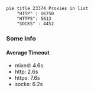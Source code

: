 
```mermaid
pie title 23374 Proxies in list
    "HTTP" : 16750
    "HTTPS": 5613
    "SOCKS" : 4452
```

### Some Info
#### Average Timeout

- mixed: 4.6s
- http: 2.6s
- https: 7.6s
- socks: 6.2s